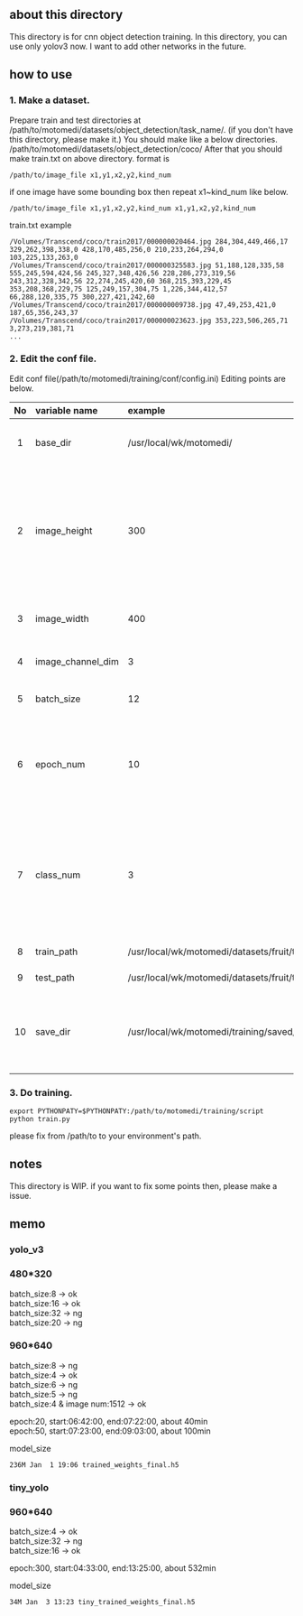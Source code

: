 ## about this directory
This directory is for cnn object detection training.
In this directory, you can use only yolov3 now. I want to add other networks in the future.

## how to use
### 1. Make a dataset.
 Prepare train and test directories at /path/to/motomedi/datasets/object_detection/task_name/. (if you don't have this directory, please make it.)
 You should make like a below directories.
  /path/to/motomedi/datasets/object_detection/coco/
 After that you should make train.txt on above directory.
 format is

 `/path/to/image_file x1,y1,x2,y2,kind_num`

 if one image have some bounding box then repeat x1~kind_num like below.

 `/path/to/image_file x1,y1,x2,y2,kind_num x1,y1,x2,y2,kind_num`

 train.txt example

  ```
/Volumes/Transcend/coco/train2017/000000020464.jpg 284,304,449,466,17 329,262,398,338,0 428,170,485,256,0 210,233,264,294,0 103,225,133,263,0
/Volumes/Transcend/coco/train2017/000000325583.jpg 51,188,128,335,58 555,245,594,424,56 245,327,348,426,56 228,286,273,319,56 243,312,328,342,56 22,274,245,420,60 368,215,393,229,45 353,208,368,229,75 125,249,157,304,75 1,226,344,412,57 66,288,120,335,75 300,227,421,242,60
/Volumes/Transcend/coco/train2017/000000009738.jpg 47,49,253,421,0 187,65,356,243,37
/Volumes/Transcend/coco/train2017/000000023623.jpg 353,223,506,265,71 3,273,219,381,71
  ...
  ```

### 2. Edit the conf file.<WIP>
 Edit conf file(/path/to/motomedi/training/conf/config.ini)
 Editing points are below.

| No | variable name | example | remark |
|:-----------:|:------------|:------------|:--------|
| 1 | base_dir | /usr/local/wk/motomedi/  | your environment's motomedi path. |
| 2 | image_height | 300 | your images height size. if this doesn't match your image file height, it is ok. Automatically resize on processing using this config. |
| 3 | image_width | 400 | your images width size. and same as image_height. |
| 4 | image_channel_dim | 3 | your image channel dimensions. |
| 5 | batch_size | 12 | cnn's processing batch size. |
| 6 | epoch_num | 10 | cnn's processing epoch number. 1 epoch means using for training all training data. |
| 7 | class_num | 3 | your target classification's result number.(this number correspond with number of directories under t    he datasets/train/ and datasets/test/) |
| 8 | train_path | /usr/local/wk/motomedi/datasets/fruit/train/ | your train data path. |
| 9 | test_path | /usr/local/wk/motomedi/datasets/fruit/test/ | your test data path. |
| 10 | save_dir | /usr/local/wk/motomedi/training/saved/ | your save path. after processing this path save log, model, result, conf file. |

### 3. Do training.
 ```
 export PYTHONPATY=$PYTHONPATY:/path/to/motomedi/training/script
 python train.py
 ```

 please fix from /path/to to your environment's path.

## notes
 This directory is WIP.
 if you want to fix some points then, please make a issue.

## memo
### yolo_v3
### 480*320
batch_size:8 -> ok  
batch_size:16 -> ok  
batch_size:32 -> ng  
batch_size:20 -> ng

### 960*640
batch_size:8 -> ng  
batch_size:4 -> ok  
batch_size:6 -> ng  
batch_size:5 -> ng  
batch_size:4 & image num:1512 -> ok

epoch:20, start:06:42:00, end:07:22:00, about 40min  
epoch:50, start:07:23:00, end:09:03:00, about 100min  

model_size  

```
236M Jan  1 19:06 trained_weights_final.h5
```

### tiny_yolo
### 960*640
batch_size:4 -> ok  
batch_size:32 -> ng  
batch_size:16 -> ok  

epoch:300, start:04:33:00, end:13:25:00, about 532min

model_size  
```
34M Jan  3 13:23 tiny_trained_weights_final.h5
```
